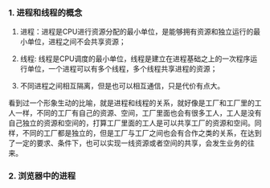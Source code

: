 ### 1. 进程和线程的概念

1. 进程：进程是CPU进行资源分配的最小单位，是能够拥有资源和独立运行的最小单位，进程之间不会共享资源；

2. 线程: 线程是CPU调度的最小单位，线程是建立在进程基础之上的一次程序运行单位，一个进程可以有多个线程，多个线程共享进程的资源；

3. 不同进程之间相互隔离，但是也可以相互通信，只是代价有点大。

看到过一个形象生动的比喻，就是进程和线程的关系，就好像是工厂和工厂里的工人一样，不同的工厂有自己的资源、空间，工厂里面也会有很多工人，工人是没有自己独立的资源和空间的，打算工厂里面的工人是可以共享工厂的资源和空间。同样，不同的工厂都是独立的，但是工厂与工厂之间也会有合作之类的关系，在达到了一定的要求、条件下，也可以实现一线资源或者空间的共享，会发生业务的往来。

### 2. 浏览器中的进程

